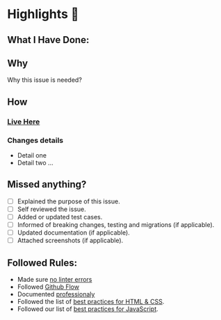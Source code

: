# Highlights 🥇 


## What I Have Done: 

## Why
Why this issue is needed?
## How
### [ Live Here ](https://roniy68.github.io/leaderboard/)

### Changes details
- Detail one
- Detail two
  ...
## Missed anything?
- [ ] Explained the purpose of this issue.
- [ ] Self reviewed the issue.
- [ ] Added or updated test cases.
- [ ] Informed of breaking changes, testing and migrations (if applicable).
- [ ] Updated documentation (if applicable).
- [ ] Attached screenshots (if applicable).

## Followed Rules: 
- Made sure [no linter errors](https://github.com/microverseinc/linters-config)
-  Followed [Github Flow](https://github.com/microverseinc/curriculum-transversal-skills/blob/main/git-github/articles/github_flow.md)
-  Documented [professionaly](https://github.com/microverseinc/curriculum-transversal-skills/blob/main/documentation/articles/professional_repo_rules.md)
-  Followed the list of [best practices for HTML & CSS](https://github.com/microverseinc/curriculum-html-css/blob/main/articles/html_css_best_practices.md).
-  Followed our list of [best practices for JavaScript](https://github.com/microverseinc/curriculum-html-css/blob/main/articles/javascript_best_practices.md).

